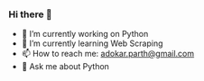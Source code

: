 ### Hi there 👋
- 🔭 I’m currently working on Python 
- 🌱 I’m currently learning Web Scraping
- 📫 How to reach me: adokar.parth@gmail.com
- 💬 Ask me about Python

<!--
**parthadokar/parthadokar** is a ✨ _special_ ✨ repository because its `README.md` (this file) appears on your GitHub profile.

Here are some ideas to get you started:

- 🔭 I’m currently working on Python
- 🌱 I’m currently learning Web Scraping
- 📫 How to reach me: adokar.parth@gmail.com
-->
